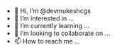 - 👋 Hi, I’m @devmukeshcgs
- 👀 I’m interested in ...
- 🌱 I’m currently learning ...
- 💞️ I’m looking to collaborate on ...
- 📫 How to reach me ...

<!---
devmukeshcgs/devmukeshcgs is a ✨ special ✨ repository because its `README.md` (this file) appears on your GitHub profile.
You can click the Preview link to take a look at your changes.
--->
